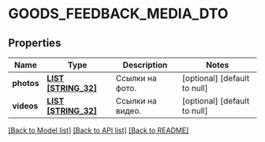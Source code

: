 # GOODS_FEEDBACK_MEDIA_DTO

## Properties
Name | Type | Description | Notes
------------ | ------------- | ------------- | -------------
**photos** | [**LIST [STRING_32]**](STRING_32.md) | Ссылки на фото. | [optional] [default to null]
**videos** | [**LIST [STRING_32]**](STRING_32.md) | Ссылки на видео. | [optional] [default to null]

[[Back to Model list]](../README.md#documentation-for-models) [[Back to API list]](../README.md#documentation-for-api-endpoints) [[Back to README]](../README.md)


